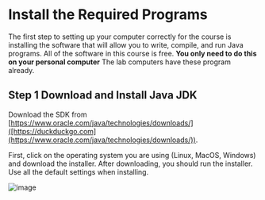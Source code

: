 # Install the Required Programs
The first step to setting up your computer correctly for the course is installing the software that will allow you to write, compile, and run Java programs. All of the software in this course is free. **You only need to do this on your personal computer** The lab computers have these program already.

## Step 1 Download and Install Java JDK
Download the SDK from [https://www.oracle.com/java/technologies/downloads/]([https://duckduckgo.com](https://www.oracle.com/java/technologies/downloads/)).

First, click on the operating system you are using (Linux, MacOS, Windows) and download the installer. After downloading, you should run the installer. Use all the default settings when installing.

![image](https://github.com/user-attachments/assets/0fa10def-4e07-4835-bdea-95321ca23102)
